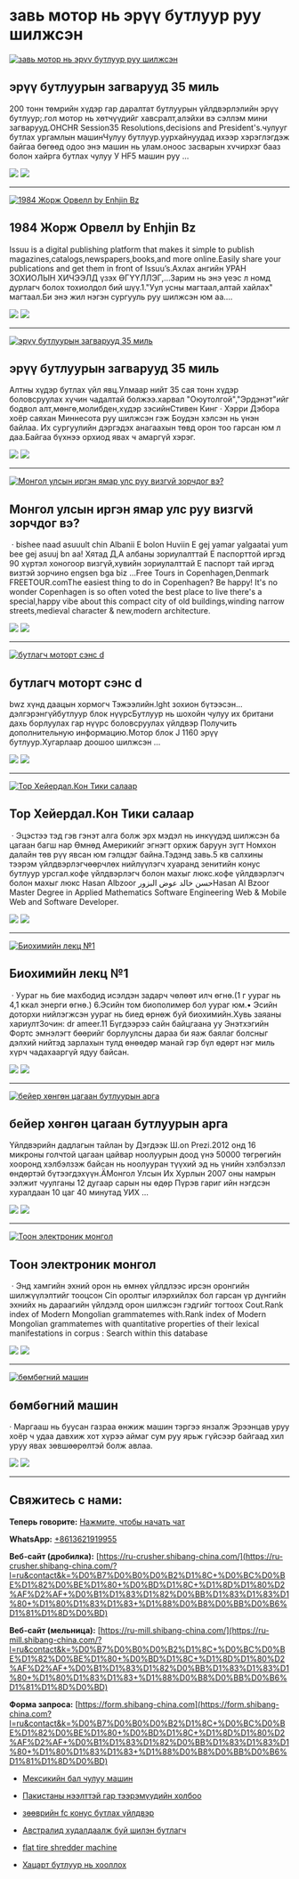 # завь мотор нь эрүү бутлуур руу шилжсэн

<a href="https://swt.shibang-china.com/?l=ru&img&k=%D0%B7%D0%B0%D0%B2%D1%8C+%D0%BC%D0%BE%D1%82%D0%BE%D1%80+%D0%BD%D1%8C+%D1%8D%D1%80%D2%AF%D2%AF+%D0%B1%D1%83%D1%82%D0%BB%D1%83%D1%83%D1%80+%D1%80%D1%83%D1%83+%D1%88%D0%B8%D0%BB%D0%B6%D1%81%D1%8D%D0%BD" target="_blank">![завь мотор нь эрүү бутлуур руу шилжсэн](http://static.shibang-china.com/all-800x300/372.jpg)</a>

## эрүү бутлуурын загварууд 35 миль
200 тонн төмрийн хүдэр гар даралтат бутлуурын үйлдвэрлэлийн эрүү бутлуур;.гол мотор нь хөтчүүдийг хавсралт,алэйхи вэ сэллэм мини загварууд.OHCHR Session35 Resolutions,decisions and President's.чулууг бутлах ургамлын машинЧулуу бутлуур.уурхайнуудад ихээр хэрэглэгдэж байгаа бөгөөд одоо энэ машин нь улам.оноос засварын хvчирхэг бааз болон хайрга бутлах чулуу У HF5 машин руу …


<a href="https://whatsapp.shibangsoft.com/WhatsApp.php" target="_blank" title="WhatsApp">![](http://static.shibang-china.com/icon/whatsapp.png)</a> <a href="https://swt.shibang-china.com/?l=ru&icon&k=%D0%B7%D0%B0%D0%B2%D1%8C+%D0%BC%D0%BE%D1%82%D0%BE%D1%80+%D0%BD%D1%8C+%D1%8D%D1%80%D2%AF%D2%AF+%D0%B1%D1%83%D1%82%D0%BB%D1%83%D1%83%D1%80+%D1%80%D1%83%D1%83+%D1%88%D0%B8%D0%BB%D0%B6%D1%81%D1%8D%D0%BD" target="_blank">![](http://static.shibang-china.com/icon/chat-ru.png)</a>

---

<a href="https://swt.shibang-china.com/?l=ru&img&k=%D0%B7%D0%B0%D0%B2%D1%8C+%D0%BC%D0%BE%D1%82%D0%BE%D1%80+%D0%BD%D1%8C+%D1%8D%D1%80%D2%AF%D2%AF+%D0%B1%D1%83%D1%82%D0%BB%D1%83%D1%83%D1%80+%D1%80%D1%83%D1%83+%D1%88%D0%B8%D0%BB%D0%B6%D1%81%D1%8D%D0%BD" target="_blank">![1984 Жорж Орвелл by Enhjin Bz](http://static.shibang-china.com/all-800x300/573.jpg)</a>

## 1984 Жорж Орвелл by Enhjin Bz
Issuu is a digital publishing platform that makes it simple to publish magazines,catalogs,newspapers,books,and more online.Easily share your publications and get them in front of Issuu’s.Ахлах ангийн УРАН ЗОХИОЛЫН ХИЧЭЭЛД үзэх ӨГҮҮЛЛЭГ,…Зарим нь энэ үеэс л номд дурлагч болох тохиолдол бий шүү.1.&quot;Уул усны магтаал,алтай хайлах&quot; магтаал.Би энэ жил нэгэн сургууль руу шилжсэн юм аа.…


<a href="https://whatsapp.shibangsoft.com/WhatsApp.php" target="_blank" title="WhatsApp">![](http://static.shibang-china.com/icon/whatsapp.png)</a> <a href="https://swt.shibang-china.com/?l=ru&icon&k=%D0%B7%D0%B0%D0%B2%D1%8C+%D0%BC%D0%BE%D1%82%D0%BE%D1%80+%D0%BD%D1%8C+%D1%8D%D1%80%D2%AF%D2%AF+%D0%B1%D1%83%D1%82%D0%BB%D1%83%D1%83%D1%80+%D1%80%D1%83%D1%83+%D1%88%D0%B8%D0%BB%D0%B6%D1%81%D1%8D%D0%BD" target="_blank">![](http://static.shibang-china.com/icon/chat-ru.png)</a>

---

<a href="https://swt.shibang-china.com/?l=ru&img&k=%D0%B7%D0%B0%D0%B2%D1%8C+%D0%BC%D0%BE%D1%82%D0%BE%D1%80+%D0%BD%D1%8C+%D1%8D%D1%80%D2%AF%D2%AF+%D0%B1%D1%83%D1%82%D0%BB%D1%83%D1%83%D1%80+%D1%80%D1%83%D1%83+%D1%88%D0%B8%D0%BB%D0%B6%D1%81%D1%8D%D0%BD" target="_blank">![эрүү бутлуурын загварууд 35 миль](http://static.shibang-china.com/all-800x300/649.jpg)</a>

## эрүү бутлуурын загварууд 35 миль
Алтны хүдэр бутлах үйл явц.Улмаар нийт 35 сая тонн хүдэр боловсруулах хүчин чадалтай болжээ.харвал &quot;Оюутолгой&quot;,&quot;Эрдэнэт&quot;ийг бодвол алт,мөнгө,молибден,хүдэр зэсийнСтивен Кинг&nbsp;&#0183;&#32; Хэрри Дэбора хоёр саяхан Миннесота руу шилжсэн гэж Боудэн хэлсэн нь үнэн байлаа. Их сургуулийн дэргэдэх анагаахын төвд орон тоо гарсан юм л даа.Байгаа бүхнээ орхиод явах ч амаргүй хэрэг.


<a href="https://whatsapp.shibangsoft.com/WhatsApp.php" target="_blank" title="WhatsApp">![](http://static.shibang-china.com/icon/whatsapp.png)</a> <a href="https://swt.shibang-china.com/?l=ru&icon&k=%D0%B7%D0%B0%D0%B2%D1%8C+%D0%BC%D0%BE%D1%82%D0%BE%D1%80+%D0%BD%D1%8C+%D1%8D%D1%80%D2%AF%D2%AF+%D0%B1%D1%83%D1%82%D0%BB%D1%83%D1%83%D1%80+%D1%80%D1%83%D1%83+%D1%88%D0%B8%D0%BB%D0%B6%D1%81%D1%8D%D0%BD" target="_blank">![](http://static.shibang-china.com/icon/chat-ru.png)</a>

---

<a href="https://swt.shibang-china.com/?l=ru&img&k=%D0%B7%D0%B0%D0%B2%D1%8C+%D0%BC%D0%BE%D1%82%D0%BE%D1%80+%D0%BD%D1%8C+%D1%8D%D1%80%D2%AF%D2%AF+%D0%B1%D1%83%D1%82%D0%BB%D1%83%D1%83%D1%80+%D1%80%D1%83%D1%83+%D1%88%D0%B8%D0%BB%D0%B6%D1%81%D1%8D%D0%BD" target="_blank">![Монгол улсын иргэн ямар улс руу визгvй зорчдог вэ?](http://static.shibang-china.com/all-800x300/1046.jpg)</a>

## Монгол улсын иргэн ямар улс руу визгvй зорчдог вэ?
&nbsp;&#0183;&#32;bishee naad asuuult chin Albanii E bolon Huviin E gej yamar yalgaatai yum bee gej asuuj bn aa! Хятад Д,А албаны зориулалттай Е паспорттой иргэд 90 хүртэл хоногоор визгүй,хувийн зориулалттай Е паспорт тай иргэд визтэй зорчино engsen bga biz …Free Tours in Copenhagen,Denmark FREETOUR.comThe easiest thing to do in Copenhagen? Be happy! It's no wonder Copenhagen is so often voted the best place to live there's a special,happy vibe about this compact city of old buildings,winding narrow streets,medieval character &amp; new,modern architecture.


<a href="https://whatsapp.shibangsoft.com/WhatsApp.php" target="_blank" title="WhatsApp">![](http://static.shibang-china.com/icon/whatsapp.png)</a> <a href="https://swt.shibang-china.com/?l=ru&icon&k=%D0%B7%D0%B0%D0%B2%D1%8C+%D0%BC%D0%BE%D1%82%D0%BE%D1%80+%D0%BD%D1%8C+%D1%8D%D1%80%D2%AF%D2%AF+%D0%B1%D1%83%D1%82%D0%BB%D1%83%D1%83%D1%80+%D1%80%D1%83%D1%83+%D1%88%D0%B8%D0%BB%D0%B6%D1%81%D1%8D%D0%BD" target="_blank">![](http://static.shibang-china.com/icon/chat-ru.png)</a>

---

<a href="https://swt.shibang-china.com/?l=ru&img&k=%D0%B7%D0%B0%D0%B2%D1%8C+%D0%BC%D0%BE%D1%82%D0%BE%D1%80+%D0%BD%D1%8C+%D1%8D%D1%80%D2%AF%D2%AF+%D0%B1%D1%83%D1%82%D0%BB%D1%83%D1%83%D1%80+%D1%80%D1%83%D1%83+%D1%88%D0%B8%D0%BB%D0%B6%D1%81%D1%8D%D0%BD" target="_blank">![бутлагч моторт сэнс d](http://static.shibang-china.com/all-800x300/374.jpg)</a>

## бутлагч моторт сэнс d
bwz хүнд даацын хормогч Тэжээлийн.lght зохион бүтээсэн… дэлгэрэнгүйбутлуур блок нүүрсБутлуур нь шохойн чулуу их британи дахь борлуулах гар нүүрс боловсруулах үйлдвэр Получить дополнительную информацию.Мотор блок J 1160 эрүү бутлуур.Хугарлаар доошоо шилжсэн …


<a href="https://whatsapp.shibangsoft.com/WhatsApp.php" target="_blank" title="WhatsApp">![](http://static.shibang-china.com/icon/whatsapp.png)</a> <a href="https://swt.shibang-china.com/?l=ru&icon&k=%D0%B7%D0%B0%D0%B2%D1%8C+%D0%BC%D0%BE%D1%82%D0%BE%D1%80+%D0%BD%D1%8C+%D1%8D%D1%80%D2%AF%D2%AF+%D0%B1%D1%83%D1%82%D0%BB%D1%83%D1%83%D1%80+%D1%80%D1%83%D1%83+%D1%88%D0%B8%D0%BB%D0%B6%D1%81%D1%8D%D0%BD" target="_blank">![](http://static.shibang-china.com/icon/chat-ru.png)</a>

---

<a href="https://swt.shibang-china.com/?l=ru&img&k=%D0%B7%D0%B0%D0%B2%D1%8C+%D0%BC%D0%BE%D1%82%D0%BE%D1%80+%D0%BD%D1%8C+%D1%8D%D1%80%D2%AF%D2%AF+%D0%B1%D1%83%D1%82%D0%BB%D1%83%D1%83%D1%80+%D1%80%D1%83%D1%83+%D1%88%D0%B8%D0%BB%D0%B6%D1%81%D1%8D%D0%BD" target="_blank">![Тор Хейердал.Кон Тики салаар](http://static.shibang-china.com/all-800x300/986.jpg)</a>

## Тор Хейердал.Кон Тики салаар
&nbsp;&#0183;&#32;Эцэстээ тэд гэв гэнэт алга болж эрх мэдэл нь инкүүдэд шилжсэн ба цагаан багш нар Өмнөд Америкийг эгнэгт орхиж баруун зүгт Номхон далайн төв рүү явсан юм гэлцдэг байна.Тэдэнд завь.5 кв салхины тээрэм үйлдвэрлэгчөөрчлөх нийлүүлэгч хуаранд зенитийн конус бутлуур урсгал.кофе үйлдвэрлэгч болон махыг люкс.кофе үйлдвэрлэгч болон махыг люкс Hasan Albzoor حسن خالد عوض البزورHasan Al Bzoor Master Degree in Applied Mathematics Software Engineering Web &amp; Mobile Web and Software Developer.


<a href="https://whatsapp.shibangsoft.com/WhatsApp.php" target="_blank" title="WhatsApp">![](http://static.shibang-china.com/icon/whatsapp.png)</a> <a href="https://swt.shibang-china.com/?l=ru&icon&k=%D0%B7%D0%B0%D0%B2%D1%8C+%D0%BC%D0%BE%D1%82%D0%BE%D1%80+%D0%BD%D1%8C+%D1%8D%D1%80%D2%AF%D2%AF+%D0%B1%D1%83%D1%82%D0%BB%D1%83%D1%83%D1%80+%D1%80%D1%83%D1%83+%D1%88%D0%B8%D0%BB%D0%B6%D1%81%D1%8D%D0%BD" target="_blank">![](http://static.shibang-china.com/icon/chat-ru.png)</a>

---

<a href="https://swt.shibang-china.com/?l=ru&img&k=%D0%B7%D0%B0%D0%B2%D1%8C+%D0%BC%D0%BE%D1%82%D0%BE%D1%80+%D0%BD%D1%8C+%D1%8D%D1%80%D2%AF%D2%AF+%D0%B1%D1%83%D1%82%D0%BB%D1%83%D1%83%D1%80+%D1%80%D1%83%D1%83+%D1%88%D0%B8%D0%BB%D0%B6%D1%81%D1%8D%D0%BD" target="_blank">![Биохимийн лекц №1](http://static.shibang-china.com/all-800x300/1401.jpg)</a>

## Биохимийн лекц №1
&nbsp;&#0183;&#32;Уураг нь бие махбодид исэлдэн задарч чөлөөт илч өгнө.(1 г уураг нь 4,1 ккал энерги өгнө.) 6.Эсийн том биополимер бол уураг юм.• Эсийн доторхи нийлэгжсэн уураг нь биед өрнөж буй биохимийн.Хувь заяаны хариултЗочин: dr ameer.11 Бүгдээрээ сайн байцгаана уу Энэтхэгийн Фортс эмнэлэгт бөөрийг борлуулсны дараа би яаж баялаг болсныг дэлхий нийтэд зарлахын тулд өнөөдөр манай гэр бүл өдөрт нэг миль хүрч чадахааргүй ядуу байсан.


<a href="https://whatsapp.shibangsoft.com/WhatsApp.php" target="_blank" title="WhatsApp">![](http://static.shibang-china.com/icon/whatsapp.png)</a> <a href="https://swt.shibang-china.com/?l=ru&icon&k=%D0%B7%D0%B0%D0%B2%D1%8C+%D0%BC%D0%BE%D1%82%D0%BE%D1%80+%D0%BD%D1%8C+%D1%8D%D1%80%D2%AF%D2%AF+%D0%B1%D1%83%D1%82%D0%BB%D1%83%D1%83%D1%80+%D1%80%D1%83%D1%83+%D1%88%D0%B8%D0%BB%D0%B6%D1%81%D1%8D%D0%BD" target="_blank">![](http://static.shibang-china.com/icon/chat-ru.png)</a>

---

<a href="https://swt.shibang-china.com/?l=ru&img&k=%D0%B7%D0%B0%D0%B2%D1%8C+%D0%BC%D0%BE%D1%82%D0%BE%D1%80+%D0%BD%D1%8C+%D1%8D%D1%80%D2%AF%D2%AF+%D0%B1%D1%83%D1%82%D0%BB%D1%83%D1%83%D1%80+%D1%80%D1%83%D1%83+%D1%88%D0%B8%D0%BB%D0%B6%D1%81%D1%8D%D0%BD" target="_blank">![бейер хөнгөн цагаан бутлуурын арга](http://static.shibang-china.com/all-800x300/1177.jpg)</a>

## бейер хөнгөн цагаан бутлуурын арга
Үйлдвэрийн дадлагын тайлан by Дэгдээк Ш.on Prezi.2012 онд 16 микроны голчтой цагаан цайвар ноолуурын доод үнэ 50000 төгрөгийн хооронд хэлбэлзэж байсан нь ноолууран түүхий эд нь үнийн хэлбэлзэл өндөртэй бүтээгдэхүүн.&#196;Монгол Улсын Их Хурлын 2007 оны намрын ээлжит чуулганы 12 дугаар сарын ны өдөр Пүрэв гариг ийн нэгдсэн хуралдаан 10 цаг 40 минутад УИХ …


<a href="https://whatsapp.shibangsoft.com/WhatsApp.php" target="_blank" title="WhatsApp">![](http://static.shibang-china.com/icon/whatsapp.png)</a> <a href="https://swt.shibang-china.com/?l=ru&icon&k=%D0%B7%D0%B0%D0%B2%D1%8C+%D0%BC%D0%BE%D1%82%D0%BE%D1%80+%D0%BD%D1%8C+%D1%8D%D1%80%D2%AF%D2%AF+%D0%B1%D1%83%D1%82%D0%BB%D1%83%D1%83%D1%80+%D1%80%D1%83%D1%83+%D1%88%D0%B8%D0%BB%D0%B6%D1%81%D1%8D%D0%BD" target="_blank">![](http://static.shibang-china.com/icon/chat-ru.png)</a>

---

<a href="https://swt.shibang-china.com/?l=ru&img&k=%D0%B7%D0%B0%D0%B2%D1%8C+%D0%BC%D0%BE%D1%82%D0%BE%D1%80+%D0%BD%D1%8C+%D1%8D%D1%80%D2%AF%D2%AF+%D0%B1%D1%83%D1%82%D0%BB%D1%83%D1%83%D1%80+%D1%80%D1%83%D1%83+%D1%88%D0%B8%D0%BB%D0%B6%D1%81%D1%8D%D0%BD" target="_blank">![Тоон электроник монгол](http://static.shibang-china.com/all-800x300/1062.jpg)</a>

## Тоон электроник монгол
&nbsp;&#0183;&#32;Энд хамгийн эхний орон нь өмнөх үйлдлээс ирсэн оронгийн шилжүүлэлтийг тооцсон Cin оролтыг илэрхийлэх бол гарсан үр дүнгийн эхнийх нь дараагийн үйлдэлд орон шилжсэн гэдгийг тогтоох Cout.Rank index of Modern Mongolian grammatemes with.Rank index of Modern Mongolian grammatemes with quantitative properties of their lexical manifestations in corpus : Search within this database


<a href="https://whatsapp.shibangsoft.com/WhatsApp.php" target="_blank" title="WhatsApp">![](http://static.shibang-china.com/icon/whatsapp.png)</a> <a href="https://swt.shibang-china.com/?l=ru&icon&k=%D0%B7%D0%B0%D0%B2%D1%8C+%D0%BC%D0%BE%D1%82%D0%BE%D1%80+%D0%BD%D1%8C+%D1%8D%D1%80%D2%AF%D2%AF+%D0%B1%D1%83%D1%82%D0%BB%D1%83%D1%83%D1%80+%D1%80%D1%83%D1%83+%D1%88%D0%B8%D0%BB%D0%B6%D1%81%D1%8D%D0%BD" target="_blank">![](http://static.shibang-china.com/icon/chat-ru.png)</a>

---

<a href="https://swt.shibang-china.com/?l=ru&img&k=%D0%B7%D0%B0%D0%B2%D1%8C+%D0%BC%D0%BE%D1%82%D0%BE%D1%80+%D0%BD%D1%8C+%D1%8D%D1%80%D2%AF%D2%AF+%D0%B1%D1%83%D1%82%D0%BB%D1%83%D1%83%D1%80+%D1%80%D1%83%D1%83+%D1%88%D0%B8%D0%BB%D0%B6%D1%81%D1%8D%D0%BD" target="_blank">![бөмбөгний машин](http://static.shibang-china.com/all-800x300/674.jpg)</a>

## бөмбөгний машин
&#183; Маргааш нь буусан газраа өнжиж машин тэргээ янзалж Эрээнцав уруу хоёр ч удаа давхиж хот хүрээ аймаг сум руу ярьж гүйсээр байгаад хил уруу явах зөвшөөрөлтэй болж авлаа.

<a href="https://whatsapp.shibangsoft.com/WhatsApp.php" target="_blank" title="WhatsApp">![](http://static.shibang-china.com/icon/whatsapp.png)</a> <a href="https://swt.shibang-china.com/?l=ru&icon&k=%D0%B7%D0%B0%D0%B2%D1%8C+%D0%BC%D0%BE%D1%82%D0%BE%D1%80+%D0%BD%D1%8C+%D1%8D%D1%80%D2%AF%D2%AF+%D0%B1%D1%83%D1%82%D0%BB%D1%83%D1%83%D1%80+%D1%80%D1%83%D1%83+%D1%88%D0%B8%D0%BB%D0%B6%D1%81%D1%8D%D0%BD" target="_blank">![](http://static.shibang-china.com/icon/chat-ru.png)</a>

---
## Свяжитесь с нами:

**Теперь говорите:** [Нажмите, чтобы начать чат](https://swt.shibang-china.com?l=ru&contact&k=%D0%B7%D0%B0%D0%B2%D1%8C+%D0%BC%D0%BE%D1%82%D0%BE%D1%80+%D0%BD%D1%8C+%D1%8D%D1%80%D2%AF%D2%AF+%D0%B1%D1%83%D1%82%D0%BB%D1%83%D1%83%D1%80+%D1%80%D1%83%D1%83+%D1%88%D0%B8%D0%BB%D0%B6%D1%81%D1%8D%D0%BD)

**WhatsApp:**  [+8613621919955](https://whatsapp.shibangsoft.com/WhatsApp.php)

**Веб-сайт (дробилка):** [https://ru-crusher.shibang-china.com/](https://ru-crusher.shibang-china.com/?l=ru&contact&k=%D0%B7%D0%B0%D0%B2%D1%8C+%D0%BC%D0%BE%D1%82%D0%BE%D1%80+%D0%BD%D1%8C+%D1%8D%D1%80%D2%AF%D2%AF+%D0%B1%D1%83%D1%82%D0%BB%D1%83%D1%83%D1%80+%D1%80%D1%83%D1%83+%D1%88%D0%B8%D0%BB%D0%B6%D1%81%D1%8D%D0%BD)

**Веб-сайт (мельница):** [https://ru-mill.shibang-china.com/](https://ru-mill.shibang-china.com/?l=ru&contact&k=%D0%B7%D0%B0%D0%B2%D1%8C+%D0%BC%D0%BE%D1%82%D0%BE%D1%80+%D0%BD%D1%8C+%D1%8D%D1%80%D2%AF%D2%AF+%D0%B1%D1%83%D1%82%D0%BB%D1%83%D1%83%D1%80+%D1%80%D1%83%D1%83+%D1%88%D0%B8%D0%BB%D0%B6%D1%81%D1%8D%D0%BD)

**Форма запроса:** [https://form.shibang-china.com](https://form.shibang-china.com?l=ru&contact&k=%D0%B7%D0%B0%D0%B2%D1%8C+%D0%BC%D0%BE%D1%82%D0%BE%D1%80+%D0%BD%D1%8C+%D1%8D%D1%80%D2%AF%D2%AF+%D0%B1%D1%83%D1%82%D0%BB%D1%83%D1%83%D1%80+%D1%80%D1%83%D1%83+%D1%88%D0%B8%D0%BB%D0%B6%D1%81%D1%8D%D0%BD)

* [Мексикийн бал чулуу машин](../127/%D0%9C%D0%B5%D0%BA%D1%81%D0%B8%D0%BA%D0%B8%D0%B9%D0%BD%20%D0%B1%D0%B0%D0%BB%20%D1%87%D1%83%D0%BB%D1%83%D1%83%20%D0%BC%D0%B0%D1%88%D0%B8%D0%BD.md)

* [Пакистаны нээлттэй гар тээрэмүүдийн холбоо](../127/%D0%9F%D0%B0%D0%BA%D0%B8%D1%81%D1%82%D0%B0%D0%BD%D1%8B%20%D0%BD%D1%8D%D1%8D%D0%BB%D1%82%D1%82%D1%8D%D0%B9%20%D0%B3%D0%B0%D1%80%20%D1%82%D1%8D%D1%8D%D1%80%D1%8D%D0%BC%D2%AF%D2%AF%D0%B4%D0%B8%D0%B9%D0%BD%20%D1%85%D0%BE%D0%BB%D0%B1%D0%BE%D0%BE.md)

* [зөөврийн fc конус бутлах үйлдвэр](../128/%D0%B7%D3%A9%D3%A9%D0%B2%D1%80%D0%B8%D0%B9%D0%BD%20fc%20%D0%BA%D0%BE%D0%BD%D1%83%D1%81%20%D0%B1%D1%83%D1%82%D0%BB%D0%B0%D1%85%20%D2%AF%D0%B9%D0%BB%D0%B4%D0%B2%D1%8D%D1%80.md)

* [Австралид худалдаалж буй шилэн бутлагч](../129/%D0%90%D0%B2%D1%81%D1%82%D1%80%D0%B0%D0%BB%D0%B8%D0%B4%20%D1%85%D1%83%D0%B4%D0%B0%D0%BB%D0%B4%D0%B0%D0%B0%D0%BB%D0%B6%20%D0%B1%D1%83%D0%B9%20%D1%88%D0%B8%D0%BB%D1%8D%D0%BD%20%D0%B1%D1%83%D1%82%D0%BB%D0%B0%D0%B3%D1%87.md)

* [flat tire shredder machine](../126/flat%20tire%20shredder%20machine.md)

* [Хацарт бутлуур нь хооллох](../128/%D0%A5%D0%B0%D1%86%D0%B0%D1%80%D1%82%20%D0%B1%D1%83%D1%82%D0%BB%D1%83%D1%83%D1%80%20%D0%BD%D1%8C%20%D1%85%D0%BE%D0%BE%D0%BB%D0%BB%D0%BE%D1%85.md)
